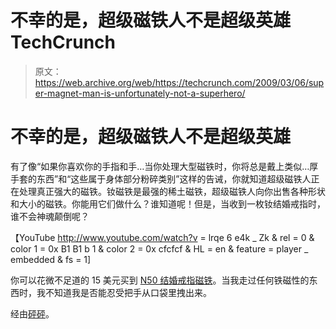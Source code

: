 # 不幸的是，超级磁铁人不是超级英雄 TechCrunch

> 原文：<https://web.archive.org/web/https://techcrunch.com/2009/03/06/super-magnet-man-is-unfortunately-not-a-superhero/>

# 不幸的是，超级磁铁人不是超级英雄

有了像“如果你喜欢你的手指和手…当你处理大型磁铁时，你将总是戴上类似…厚手套的东西”和“这些属于身体部分粉碎类别”这样的告诫，你就知道超级磁铁人正在处理真正强大的磁铁。钕磁铁是最强的稀土磁铁，超级磁铁人向你出售各种形状和大小的磁铁。你能用它们做什么？谁知道呢！但是，当收到一枚钕结婚戒指时，谁不会神魂颠倒呢？

【YouTube http://www.youtube.com/watch?v = lrqe 6 e4k _ Zk & rel = 0 & color 1 = 0x B1 B1 b 1 & color 2 = 0x cfcfcf & HL = en & feature = player _ embedded & fs = 1]

你可以花微不足道的 15 美元买到 [N50 结婚戒指磁铁](https://web.archive.org/web/20221005191325/http://www.supermagnetman.net/index.php?cPath=61)。当我走过任何铁磁性的东西时，我不知道我是否能忍受把手从口袋里拽出来。

经由[砰砰](https://web.archive.org/web/20221005191325/http://www.boingboing.net/2009/03/05/mr-george-the-superm.html)。